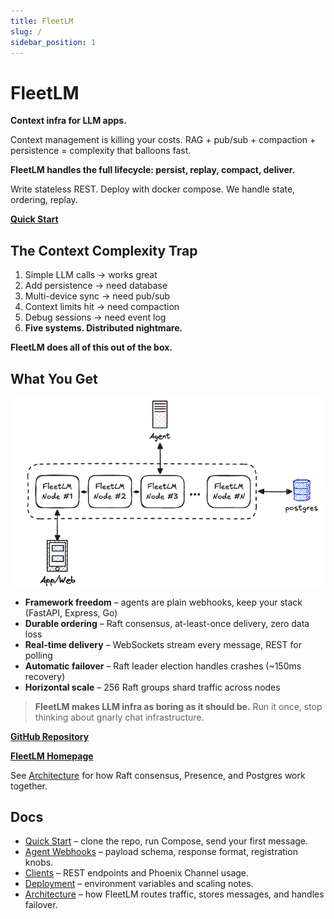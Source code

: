 ```yaml
---
title: FleetLM
slug: /
sidebar_position: 1
---
```


# FleetLM

**Context infra for LLM apps.**


Context management is killing your costs. RAG + pub/sub + compaction + persistence = complexity that balloons fast.

**FleetLM handles the full lifecycle: persist, replay, compact, deliver.**

Write stateless REST. Deploy with docker compose. We handle state, ordering, replay.

**[Quick Start](./quickstart.md)**

## The Context Complexity Trap

1. Simple LLM calls → works great
2. Add persistence → need database
3. Multi-device sync → need pub/sub
4. Context limits hit → need compaction
5. Debug sessions → need event log
6. **Five systems. Distributed nightmare.**

**FleetLM does all of this out of the box.**

## What You Get

![](./img/high-level-clustered.png)

- **Framework freedom** – agents are plain webhooks, keep your stack (FastAPI, Express, Go)
- **Durable ordering** – Raft consensus, at-least-once delivery, zero data loss
- **Real-time delivery** – WebSockets stream every message, REST for polling
- **Automatic failover** – Raft leader election handles crashes (~150ms recovery)
- **Horizontal scale** – 256 Raft groups shard traffic across nodes

> **FleetLM makes LLM infra as boring as it should be.** Run it once, stop thinking about gnarly chat infrastructure.

**[GitHub Repository](https://github.com/cpluss/fleetlm)**

**[FleetLM Homepage](https://fleetlm.com)**

See [Architecture](./architecture.md) for how Raft consensus, Presence, and Postgres work together.

## Docs

- [Quick Start](./quickstart.md) – clone the repo, run Compose, send your first message.
- [Agent Webhooks](./agents.md) – payload schema, response format, registration knobs.
- [Clients](./client.md) – REST endpoints and Phoenix Channel usage.
- [Deployment](./deployment.md) – environment variables and scaling notes.
- [Architecture](./architecture.md) – how FleetLM routes traffic, stores messages, and handles failover.
